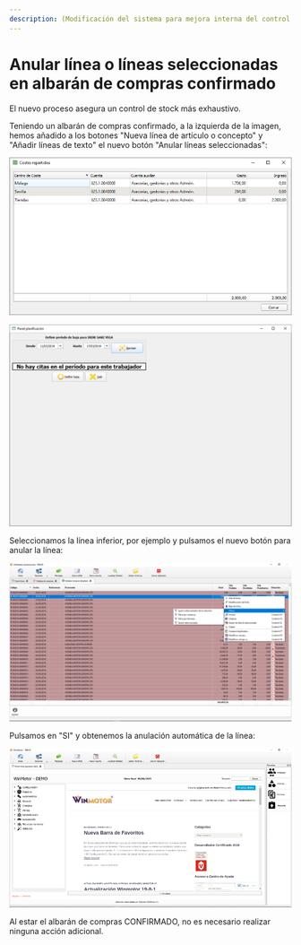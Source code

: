 ```yaml
---
description: (Modificación del sistema para mejora interna del control de stock)
---
```


# Anular línea o líneas seleccionadas en albarán de compras confirmado

El nuevo proceso asegura un control de stock más exhaustivo. 

Teniendo un albarán de compras confirmado, a la izquierda de la imagen, hemos añadido a los botones "Nueva línea de artículo o concepto" y "Añadir líneas de texto" el nuevo botón "Anular líneas seleccionadas":

![Anular l&#xED;neas seleccionadas](../../.gitbook/assets/image%20%28406%29.png)

![](../../.gitbook/assets/image%20%28328%29.png)

Seleccionamos la línea inferior, por ejemplo y pulsamos el nuevo botón para anular la línea:

![](../../.gitbook/assets/image%20%28104%29.png)

Pulsamos en "SI" y obtenemos la anulación automática de la línea:

![](../../.gitbook/assets/image%20%28113%29.png)

Al estar el albarán de compras CONFIRMADO, no es necesario realizar ninguna acción adicional.

